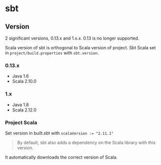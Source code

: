 # sbt

## Version
2 significant versions, 0.13.x and 1.x.x. 0.13 is no longer supported. 

Scala version of sbt is orthogonal to Scala version of project. Sbt Scala set in `project/build.properties` with `sbt.version`.

### 0.13.x
- Java 1.6
- Scala 2.10.0

### 1.x
- Java 1.8
- Scala 2.12.0

### Project Scala
Set version in built.sbt with `scalaVersion := "2.11.1"`
> By default, sbt also adds a dependency on the Scala library with this version.

It automatically downloads the correct version of Scala.
